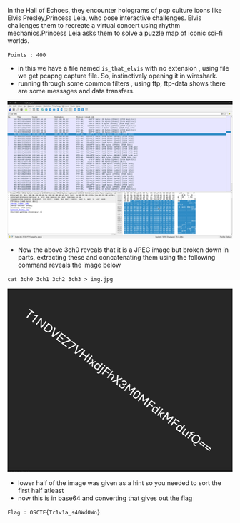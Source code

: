 
In the Hall of Echoes, they encounter holograms of pop culture icons like Elvis Presley,Princess Leia, who pose interactive challenges. Elvis challenges them to recreate a virtual concert using rhythm mechanics.Princess Leia asks them to solve a puzzle map of iconic sci-fi worlds.

`Points : 400`

- in this we have a file named `is_that_elvis` with no extension , using file we get pcapng capture file. So, instinctively opening it in wireshark.
- running through some common filters , using ftp, ftp-data shows there are some messages and data transfers.

![[wireshark_ftp.png]](wireshark_ftp.png)

- Now the above 3ch0 reveals that it is a JPEG image but broken down in parts, extracting these and concatenating them using the following command reveals the image below 

`cat 3ch0 3ch1 3ch2 3ch3 > img.jpg `

![[combined.jpg]](combined.jpg)
- lower half of the image was given as a hint so you needed to sort the first half atleast 
- now this is in base64 and converting that gives out the flag 

`Flag : OSCTF{Tr1v1a_s40Wd0Wn}`
